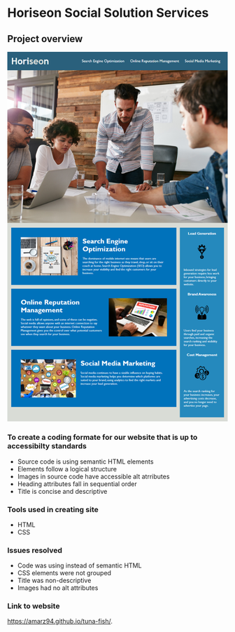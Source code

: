 # Horiseon Social Solution Services


## Project overview      

![](Develop/assets/images/01-html-css-git-homework-demo.png)


### To create a coding formate for our website that is up to accessibilty standards
- Source code is using semantic HTML elements
- Elements follow a logical structure
- Images in source code have accessible alt atrributes
- Heading attributes fall in sequential order
- Title is concise and descriptive

### Tools used in creating site
- HTML
- CSS

### Issues resolved
- Code was using <divs> instead of semantic HTML
- CSS elements were not grouped
- Title was non-descriptive
- Images had no alt attributes

### Link to website
https://amarz94.github.io/tuna-fish/.
